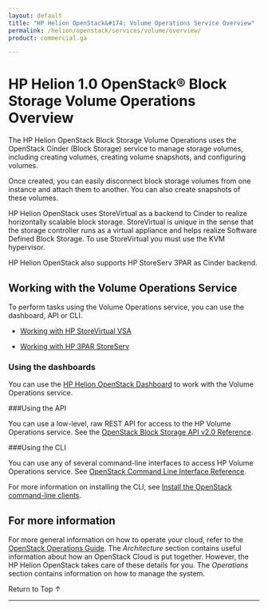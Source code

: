 ```yaml
---
layout: default
title: "HP Helion OpenStack&#174; Volume Operations Service Overview"
permalink: /helion/openstack/services/volume/overview/
product: commercial.ga

---
```

<!--PUBLISHED-->

<script>

function PageRefresh {
onLoad="window.refresh"
}

PageRefresh();

</script>

<!--
<p style="font-size: small;"> <a href="/helion/openstack/services/reporting/overview/">&#9664; PREV</a> | <a href="/helion/openstack/services/overview/">&#9650; UP</a> | <a href="/helion/openstack/services/horizon/overview/"> NEXT &#9654</a> </p>
-->

# HP Helion 1.0 OpenStack&#174; Block Storage Volume Operations Overview #

<!-- modeled after HP Cloud Networking Getting Started (network.getting.started.md) -->

The HP Helion OpenStack Block Storage Volume Operations uses the OpenStack Cinder (Block Storage) service to manage storage volumes, including creating volumes, creating volume snapshots, and configuring volumes. 

Once created, you can easily disconnect block storage volumes from one instance and attach them to another. You can also create snapshots of these volumes. 

HP Helion OpenStack uses StoreVirtual as a backend to Cinder to realize horizontally scalable block storage. StoreVirtual is unique in the sense that the storage controller runs as a virtual appliance and helps realize Software Defined Block Storage. To use StoreVirtual you must use the KVM hypervisor. 


HP Helion OpenStack also supports HP StoreServ 3PAR as Cinder backend.




## Working with the Volume Operations Service ##

To perform tasks using the Volume Operations service, you can use the dashboard, API or CLI.

* [Working with HP StoreVirtual VSA](/helion/openstack/install/vsa/)

* [Working with HP 3PAR StoreServ](/helion/openstack/install/3par/)



### Using the dashboards<a name="UI"></a>
You can use the [HP Helion OpenStack Dashboard](/helion/openstack/dashboard/how-works/) to work with the Volume Operations service.

###Using the API<a name="API"></a>
 
You can use a low-level, raw REST API for access to the HP Volume Operations service. See the [OpenStack Block Storage API v2.0 Reference](http://developer.openstack.org/api-ref-blockstorage-v2.html).

###Using the CLI<a name="cli"></a>

You can use any of several command-line interfaces to access HP Volume Operations service. See [OpenStack Command Line Interface Reference](http://docs.openstack.org/cli-reference/content/cinderclient_commands.html).

For more information on installing the CLI, see [Install the OpenStack command-line clients](http://docs.openstack.org/user-guide/content/install_clients.html).

<!--
## How To's with the HP Helion Volume Operations Service<a name="howto"></a>
 
The following lists of tasks can be performed by a user or administrator through the [HP Helion OpenStack Dashboard](/helion/openstack/dashboard/how-works/), the [API](http://developer.openstack.org/api-ref-blockstorage-v2.html) or [CLI](http://docs.openstack.org/cli-reference/content/cinderclient_commands.html).

Depending upon your user type, [user](#user) or [administrator](#admin), you can perform the following tasks.

### Tasks performed by users<a name="user"></a>

The following Volume Operations service tasks are usually performed by someone with the *user* role.

#### Creating and deleting a volume ###

Use the Volume Operations service to create and delete volumes, snapshots, and back ups.

#### Creating a bootable volume from an image ####

Use the Volume Operations service to create volumes that can be used to boot a virtual machine.

#### Creating and deleting a snapshot of a volume ####

Use the Volume Operations service to create volume snapshots that can be used to create other volumes.

#### Creating and deleting a backup of a volume ####

Use the Volume Operations service to create back ups of a volume or delete a backup that is no longer needed.

#### Creating a volume from a backup ####

Use the Volume Operations service to create a new volume based on a volume backup.

#### Create an image from a volume ####

Use the Volume Operations service to create an image based on an existing volume.

#### Working with volumes ###

Using the HP Volume Operations service, a user can modify volume objects.

- **Update the metadata of a volume** -- Modify the metadata associated with a volume.
- **Rename a volume** -- Change the name of an existing volume.
- **Extend a Volume** -- Increase the storage capacity of a volume.
- **Transfer a volume between users** -- Transfer a volume between users.

### Tasks performed by an Administrator<a name="admin"></a>

The following Volume Operations service tasks are usually performed by someone with the *administrator* role.

#### Create and Delete an encryption type

Use the Volume Operations service to create or delete encryption types.

#### Create and Delete a volume type

Use the Volume Operations service to create or delete volume types.

#### Associate QoS with a volume type

Use the Volume Operations service to enable or disable services.-->

## For more information ##

For more general information on how to operate your cloud, refer to the [OpenStack Operations Guide](http://docs.openstack.org/ops/). The *Architecture* section contains useful information about how an OpenStack Cloud is put together. However, the HP Helion OpenStack takes care of these details for you. The *Operations* section contains information on how to manage the system.

 <a href="#top" style="padding:14px 0px 14px 0px; text-decoration: none;"> Return to Top &#8593; </a>

----
